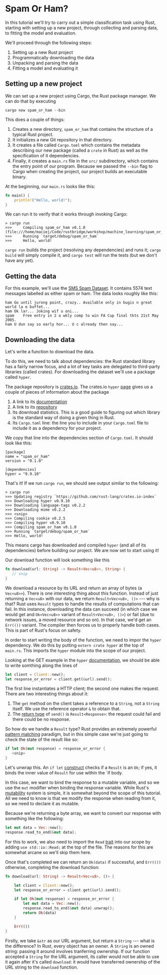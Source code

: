 # Spam Or Ham?

In this tutorial we'll try to carry out a simple classification task using Rust, starting with setting up a new project, through collecting and parsing data, to fitting the model and evaluation.

We'll proceed through the following steps:
1. Setting up a new Rust project
2. Programmatically downloading the data
3. Unpacking and parsing the data
4. Fitting a model and evaluating it

## Setting up a new project
We can set up a new project using Cargo, the Rust package manager. We can do that by executing
```
cargo new spam_or_ham --bin
```

This does a couple of things:
1. Creates a new directory, `spam_or_ham` that contains the structure of a typical Rust project.
2. It initializes a new Git repository in that directory.
3. It creates a file called `Cargo.toml` which contains the metadata describing our new package (called a `crate` in Rust) as well as the specification of it dependencies.
4. Finally, it creates a `main.rs` file in the `src/` subdirectory, which contains the entry point of our program. Because we passed the `--bin` flag to Cargo when creating the project, our project builds an executable binary.

At the beginning, our `main.rs` looks like this:

```rust
fn main() {
    println!("Hello, world!");
}
```

We can run it to verify that it works through invoking Cargo:
```
> cargo run
>>>     Compiling spam_or_ham v0.1.0 (file:///home/maciej/Code/rustbridge/workshop/machine_learning/spam_or_ham)
>>>     Running `target/debug/spam_or_ham`
>>>     Hello, world!
```

`cargo run` builds the project (resolving any dependencies) and runs it; `cargo build` will simply compile it, and `cargo test` will run the tests (but we don't have any yet).

## Getting the data
For this example, we'll use the [SMS Spam Dataset](https://archive.ics.uci.edu/ml/datasets/SMS+Spam+Collection#). It contains 5574 text messages labelled as either spam or ham. The data looks roughly like this:

```
ham	Go until jurong point, crazy.. Available only in bugis n great world la e buffet... 
ham	Ok lar... Joking wif u oni...
spam	Free entry in 2 a wkly comp to win FA Cup final tkts 21st May 2005.
ham	U dun say so early hor... U c already then say...
```

## Downloading the data
Let's write a function to download the data.

To do this, we need to talk about dependencies: the Rust standard library has a fairly narrow focus, and a lot of key tasks are delegated to third-party libraries (called crates). For downloading the dataset we'll use a package called `hyper`.

The package repository is [crates.io](crates.io). The crates.io `hyper` [page](https://crates.io/crates/hyper) gives us a couple of pieces of information about the package
1. A link to its [documentation](http://hyperium.github.io/hyper)
2. A link to its [repository](https://github.com/hyperium/hyper)
3. Its download statistics. This is a good guide to figuring out which library is the standard way of doing a given thing in Rust.
4. Its `Cargo.toml` line: the line you to include in your `Cargo.toml` file to include it as a dependency for your project.

We copy that line into the dependencies section of `Cargo.toml`. It should look like this:
```
[package]
name = "spam_or_ham"
version = "0.1.0"

[dependencies]
hyper = "0.9.10"
```

That's it! If we run `cargo run`, we should see output similar to the following:
```
> cargo run
>>> Updating registry `https://github.com/rust-lang/crates.io-index`
>>> Downloading hyper v0.9.10
>>> Downloading language-tags v0.2.2
>>> Downloading mime v0.2.2
>>> <snip>
>>> Compiling cookie v0.2.5
>>> Compiling hyper v0.9.10
>>> Compiling spam_or_ham v0.1.0
>>> Running `target/debug/spam_or_ham`
>>> Hello, world!
```

This means cargo has downloaded and compiled `hyper` (and all of its dependencies) before building our project. We are now set to start using it!

Our download function will look something like this

```rust
fn download(url: String) -> Result<Vec<u8>>, String> {
   // snip
}
```

We download a resource by its URL and return an array of bytes (a `Vec<u8>>`). There is one interesting thing about this function. Instead of just returning a `Vec<u8>` with our data, we return `Result<Vec<u8>, ()>` --- why is that? Rust uses `Result` types to handle the results of computations that can fail. In this instance, downloading the data can succeed (in which case we would get and `Ok<Vec<u8>>` variant of `Result<Vec<u8>, ()>`) or fail (due to network issues, a moved resource and so on). In that case, we'd get an `Err(())` variant. The compiler then forces us to properly handle both cases. This is part of Rust's focus on safety.

In order to start writing the body of the function, we need to impor the `hyper` dependency. We do this by putting `extern crate hyper` at the top of `main.rs`. This imports the `hyper` module into the scope of our project.

Looking at the GET example in the `hyper` [documentation](http://hyper.rs/hyper/v0.9.10/hyper/client/index.html#get), we should be able to write somthing along the lines of
```rust
let client = Client::new();
let response_or_error = client.get(&url).send();
```

The first line instantiates a HTTP client; the second one makes the request. There are two interesting things about it:
1. The `get` method on the client takes a reference to a `String`, not a `String` itself. We use the reference operator `&` to obtain that.
2. The [return type](http://hyper.rs/hyper/v0.9.10/hyper/client/struct.RequestBuilder.html#method.send) of `send()` is `Result<Response>`: the request could fail and there could be no response.

So how do we handle a `Result` type? Rust provides an extremely powerful [pattern matching](https://doc.rust-lang.org/book/patterns.html) paradigm, but in this simple case we're just going to check the state of the result like so:
```rust
if let Ok(mut response) = response_or_error {
   <snip>
}
```
Let's unwrap this. An `if let` [construct](https://doc.rust-lang.org/book/if-let.html) checks if a `Result` is an `Ok`; if yes, it binds the inner value of `Result` for use within the `if body.

In this case, we want to bind the response to a mutable variable, and so we use the `mut` modifier when binding the response variable. While Rust's [mutability](https://doc.rust-lang.org/book/mutability.html) system is simple, it is somewhat beyond the scope of this tutorial. All we need to know is that we modify the response when reading from it, so we need to declare it as mutable.

Because we're returning a byte array, we want to convert our response with something like the following:
```rust
let mut data = Vec::new();
response.read_to_end(&mut data);
```
For this to work, we also need to import the `Read` [trait](https://doc.rust-lang.org/book/traits.html) into our scope by adding `use std::io::Read;` at the top of the file. The reasons for this are somewhat arcane so we'll skip them here.

Once that's completed we can return an `Ok(data)` if successful, and `Err(())` otherwise, completing the download function:
```rust
fn download(url: String) -> Result<Vec<u8>, ()> {

    let client = Client::new();
    let response_or_error = client.get(&url).send();

    if let Ok(mut response) = response_or_error {
        let mut data = Vec::new();
        response.read_to_end(&mut data).unwrap();
        return Ok(data)
    }

    Err(())
}
```




Firstly, we take `&str` as our URL argument, but return a `String` --- what is the difference? In Rust, every object has an owner. A `String` is an owned string: passing it around involves tranferring ownership. If our function accepted a `String` for the URL argument, its caller would not be able to use it again after it's called `download`: it would have transferred ownership of the URL string to the `download` function.